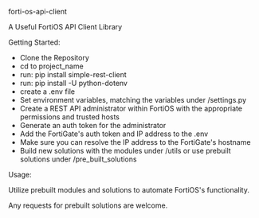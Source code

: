 forti-os-api-client

A Useful FortiOS API Client Library

Getting Started:

- Clone the Repository
- cd to project_name
- run: pip install simple-rest-client
- run: pip install -U python-dotenv
- create a .env file
- Set environment variables, matching the variables under /settings.py
- Create a REST API administrator within FortiOS with the appropriate permissions and trusted hosts
- Generate an auth token for the administrator
- Add the FortiGate's auth token and IP address to the .env
- Make sure you can resolve the IP address to the FortiGate's hostname
- Build new solutions with the modules under /utils or use prebuilt solutions under /pre_built_solutions

Usage:

Utilize prebuilt modules and solutions to automate FortiOS's functionality.

Any requests for prebuilt solutions are welcome.
